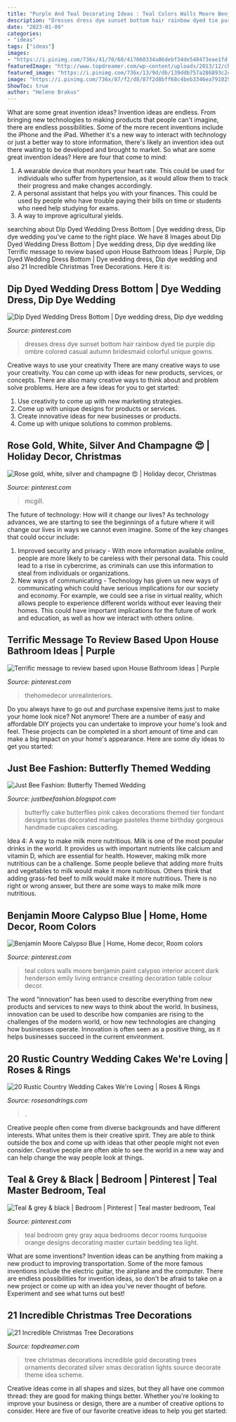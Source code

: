 ```yaml
---
title: "Purple And Teal Decorating Ideas : Teal Colors Walls Moore Benjamin Paint Calypso Interior Accent Dark Henderson Emily Living Entrance Creating Decoration Table Colour Decor"
description: "Dresses dress dye sunset bottom hair rainbow dyed tie purple dip ombre colored casual autumn bridesmaid colorful unique gowns"
date: "2023-01-09"
categories:
- "ideas"
tags: ["ideas"]
images:
- "https://i.pinimg.com/736x/41/70/60/417060334a86debf34de548473eae1fd.jpg"
featuredImage: "http://www.topdreamer.com/wp-content/uploads/2013/12/christmas-tree-decorations-2013-2014.jpg"
featured_image: "https://i.pinimg.com/736x/13/9d/db/139ddb757a286893c2cfa463a42fa6c3--teal-wall-colors-teal-walls.jpg"
image: "https://i.pinimg.com/736x/87/f2/d8/87f2d8bff68c4beb3346ea791025651b.jpg"
ShowToc: true
author: "Helene Brakus"
---
```



What are some great invention ideas?
Invention ideas are endless. From bringing new technologies to making products that people can't imagine, there are endless possibilities. Some of the more recent inventions include the iPhone and the iPad. Whether it's a new way to interact with technology or just a better way to store information, there's likely an invention idea out there waiting to be developed and brought to market. So what are some great invention ideas? Here are four that come to mind: 
1) A wearable device that monitors your heart rate. This could be used for individuals who suffer from hypertension, as it would allow them to track their progress and make changes accordingly. 
2) A personal assistant that helps you with your finances. This could be used by people who have trouble paying their bills on time or students who need help studying for exams. 
3) A way to improve agricultural yields.

	

		
searching about Dip Dyed Wedding Dress Bottom | Dye wedding dress, Dip dye wedding you've came to the right place. We have 8 Images about Dip Dyed Wedding Dress Bottom | Dye wedding dress, Dip dye wedding like Terrific message to review based upon House Bathroom Ideas | Purple, Dip Dyed Wedding Dress Bottom | Dye wedding dress, Dip dye wedding and also 21 Incredible Christmas Tree Decorations. Here it is:
		
    
## Dip Dyed Wedding Dress Bottom | Dye Wedding Dress, Dip Dye Wedding

<img loading=lazy src="https://i.pinimg.com/736x/87/bf/5a/87bf5a13044fade5dc7ee3e659d247a3--the-sunset-weddingideas.jpg" onerror="this.onerror=null;this.src='https://tse2.mm.bing.net/th?id=OIP.DQMcFL5dVz2clEZU7XH3WgHaNM&amp;pid=15.1';" alt="Dip Dyed Wedding Dress Bottom | Dye wedding dress, Dip dye wedding">

_Source: pinterest.com_

>dresses dress dye sunset bottom hair rainbow dyed tie purple dip ombre colored casual autumn bridesmaid colorful unique gowns. 

	

Creative ways to use your creativity
There are many creative ways to use your creativity. You can come up with ideas for new products, services, or concepts. There are also many creative ways to think about and problem solve problems. Here are a few ideas for you to get started:
1) Use creativity to come up with new marketing strategies.
2) Come up with unique designs for products or services.
3) Create innovative ideas for new businesses or products.
4) Come up with unique solutions to common problems.

    
## Rose Gold, White, Silver And Champagne 😍 | Holiday Decor, Christmas

<img loading=lazy src="https://i.pinimg.com/736x/41/70/60/417060334a86debf34de548473eae1fd.jpg" onerror="this.onerror=null;this.src='https://tse3.mm.bing.net/th?id=OIP.UoZZgmmG5I8Fu11pQPAfkQHaPP&amp;pid=15.1';" alt="Rose gold, white, silver and champagne 😍 | Holiday decor, Christmas">

_Source: pinterest.com_

>mcgill. 

	

The future of technology: How will it change our lives?
As technology advances, we are starting to see the beginnings of a future where it will change our lives in ways we cannot even imagine. Some of the key changes that could occur include: 
1. Improved security and privacy - With more information available online, people are more likely to be careless with their personal data. This could lead to a rise in cybercrime, as criminals can use this information to steal from individuals or organizations. 
2. New ways of communicating - Technology has given us new ways of communicating which could have serious implications for our society and economy. For example, we could see a rise in virtual reality, which allows people to experience different worlds without ever leaving their homes. This could have important implications for the future of work and education, as well as how we interact with others online. 

    
## Terrific Message To Review Based Upon House Bathroom Ideas | Purple

<img loading=lazy src="https://i.pinimg.com/736x/87/f2/d8/87f2d8bff68c4beb3346ea791025651b.jpg" onerror="this.onerror=null;this.src='https://tse4.mm.bing.net/th?id=OIP.AmHyobRoV4iZ32KQy9ACDgHaJ3&amp;pid=15.1';" alt="Terrific message to review based upon House Bathroom Ideas | Purple">

_Source: pinterest.com_

>thehomedecor unrealinteriors. 

	

Do you always have to go out and purchase expensive items just to make your home look nice? Not anymore! There are a number of easy and affordable DIY projects you can undertake to improve your home's look and feel. These projects can be completed in a short amount of time and can make a big impact on your home's appearance. Here are some diy ideas to get you started: 

    
## Just Bee Fashion: Butterfly Themed Wedding

<img loading=lazy src="http://3.bp.blogspot.com/-PB5DudBuVbU/Tyx8GdrasRI/AAAAAAAAA7o/-j4emxfi18k/s1600/butterfly-wedding-cake-5.jpg" onerror="this.onerror=null;this.src='https://tse2.mm.bing.net/th?id=OIP.sxLWzB7FU0a2zAaKP4POpQAAAA&amp;pid=15.1';" alt="Just Bee Fashion: Butterfly Themed Wedding">

_Source: justbeefashion.blogspot.com_

>butterfly cake butterflies pink cakes decorations themed tier fondant designs tortas decorated mariage pasteles theme birthday gorgeous handmade cupcakes cascading. 

	

Idea 4: A way to make milk more nutritious.
Milk is one of the most popular drinks in the world. It provides us with important nutrients like calcium and vitamin D, which are essential for health. However, making milk more nutritious can be a challenge. Some people believe that adding more fruits and vegetables to milk would make it more nutritious. Others think that adding grass-fed beef to milk would make it more nutritious. There is no right or wrong answer, but there are some ways to make milk more nutritious.

    
## Benjamin Moore Calypso Blue | Home, Home Decor, Room Colors

<img loading=lazy src="https://i.pinimg.com/736x/13/9d/db/139ddb757a286893c2cfa463a42fa6c3--teal-wall-colors-teal-walls.jpg" onerror="this.onerror=null;this.src='https://tse2.mm.bing.net/th?id=OIP.5EY3fOuhBsBkqKoo-D9tSgAAAA&amp;pid=15.1';" alt="Benjamin Moore Calypso Blue | Home, Home decor, Room colors">

_Source: pinterest.com_

>teal colors walls moore benjamin paint calypso interior accent dark henderson emily living entrance creating decoration table colour decor. 

	

The word “innovation” has been used to describe everything from new products and services to new ways to think about the world. In business, innovation can be used to describe how companies are rising to the challenges of the modern world, or how new technologies are changing how businesses operate. Innovation is often seen as a positive thing, as it helps businesses succeed in the current environment.

    
## 20 Rustic Country Wedding Cakes We&#039;re Loving | Roses &amp; Rings

<img loading=lazy src="http://www.rosesandrings.com/wp-content/uploads/2019/11/Country-rustic-wedding-cake-ideas-9.jpg" onerror="this.onerror=null;this.src='https://tse2.mm.bing.net/th?id=OIP.KJkW0qs2PuaKMLFB7n7U-AHaLZ&amp;pid=15.1';" alt="20 Rustic Country Wedding Cakes We&#039;re Loving | Roses &amp; Rings">

_Source: rosesandrings.com_

>. 

	

Creative people often come from diverse backgrounds and have different interests. What unites them is their creative spirit. They are able to think outside the box and come up with ideas that other people might not even consider. Creative people are often able to see the world in a new way and can help change the way people look at things.

    
## Teal &amp; Grey &amp; Black | Bedroom | Pinterest | Teal Master Bedroom, Teal

<img loading=lazy src="https://i.pinimg.com/736x/1f/fb/d3/1ffbd3fc2775ce89379615115d668574--gray-teal-bedrooms-gray-bedroom.jpg" onerror="this.onerror=null;this.src='https://tse3.mm.bing.net/th?id=OIP.hWyhPvxQhUMqxpm3EUj4dwHaJ6&amp;pid=15.1';" alt="Teal &amp; grey &amp; black | Bedroom | Pinterest | Teal master bedroom, Teal">

_Source: pinterest.com_

>teal bedroom grey gray aqua bedrooms decor rooms turquoise orange designs decorating master curtain bedding tea light. 

	

What are some inventions?
Invention ideas can be anything from making a new product to improving transportation. Some of the more famous inventions include the electric guitar, the airplane and the computer. There are endless possibilities for invention ideas, so don't be afraid to take on a new project or come up with an idea you've never thought of before. Experiment and see what turns out best!

    
## 21 Incredible Christmas Tree Decorations

<img loading=lazy src="http://www.topdreamer.com/wp-content/uploads/2013/12/christmas-tree-decorations-2013-2014.jpg" onerror="this.onerror=null;this.src='https://tse3.mm.bing.net/th?id=OIP.cJQbu9dOYMWHyo-L4BC1oQHaJ4&amp;pid=15.1';" alt="21 Incredible Christmas Tree Decorations">

_Source: topdreamer.com_

>tree christmas decorations incredible gold decorating trees ornaments decorated silver xmas decoration lights source decorate theme idea scheme. 

	

Creative ideas come in all shapes and sizes, but they all have one common thread: they are good for making things better. Whether you're looking to improve your business or design, there are a number of creative options to consider. Here are five of our favorite creative ideas to help you get started: 

